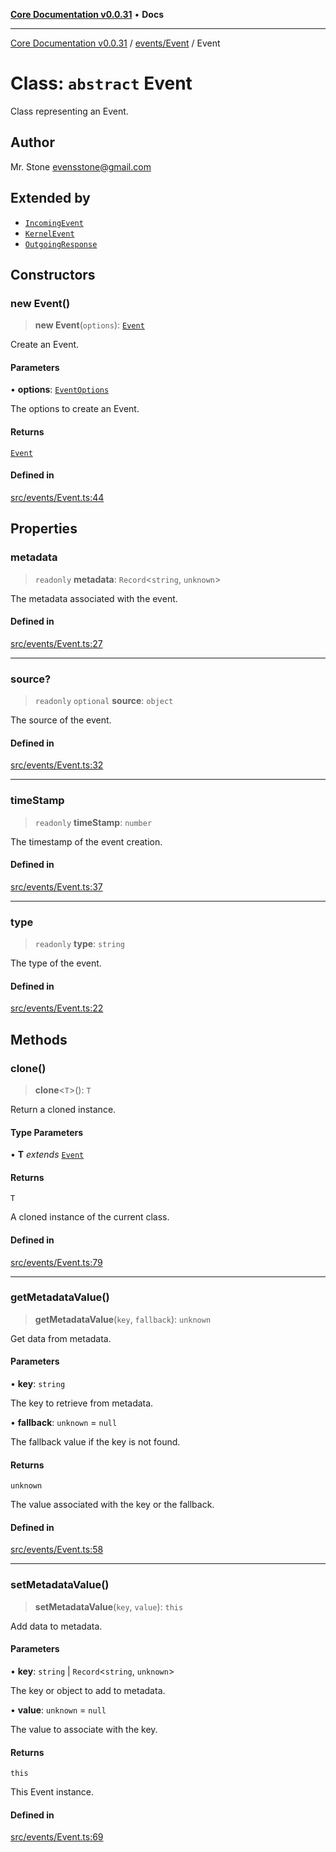 [**Core Documentation v0.0.31**](../../../README.md) • **Docs**

***

[Core Documentation v0.0.31](../../../modules.md) / [events/Event](../README.md) / Event

# Class: `abstract` Event

Class representing an Event.

## Author

Mr. Stone <evensstone@gmail.com>

## Extended by

- [`IncomingEvent`](../../IncomingEvent/classes/IncomingEvent.md)
- [`KernelEvent`](../../KernelEvent/classes/KernelEvent.md)
- [`OutgoingResponse`](../../OutgoingResponse/classes/OutgoingResponse.md)

## Constructors

### new Event()

> **new Event**(`options`): [`Event`](Event.md)

Create an Event.

#### Parameters

• **options**: [`EventOptions`](../interfaces/EventOptions.md)

The options to create an Event.

#### Returns

[`Event`](Event.md)

#### Defined in

[src/events/Event.ts:44](https://github.com/stonemjs/core/blob/063868c8035bce8a9a9b73263c757aec9b0c12c8/src/events/Event.ts#L44)

## Properties

### metadata

> `readonly` **metadata**: `Record`\<`string`, `unknown`\>

The metadata associated with the event.

#### Defined in

[src/events/Event.ts:27](https://github.com/stonemjs/core/blob/063868c8035bce8a9a9b73263c757aec9b0c12c8/src/events/Event.ts#L27)

***

### source?

> `readonly` `optional` **source**: `object`

The source of the event.

#### Defined in

[src/events/Event.ts:32](https://github.com/stonemjs/core/blob/063868c8035bce8a9a9b73263c757aec9b0c12c8/src/events/Event.ts#L32)

***

### timeStamp

> `readonly` **timeStamp**: `number`

The timestamp of the event creation.

#### Defined in

[src/events/Event.ts:37](https://github.com/stonemjs/core/blob/063868c8035bce8a9a9b73263c757aec9b0c12c8/src/events/Event.ts#L37)

***

### type

> `readonly` **type**: `string`

The type of the event.

#### Defined in

[src/events/Event.ts:22](https://github.com/stonemjs/core/blob/063868c8035bce8a9a9b73263c757aec9b0c12c8/src/events/Event.ts#L22)

## Methods

### clone()

> **clone**\<`T`\>(): `T`

Return a cloned instance.

#### Type Parameters

• **T** *extends* [`Event`](Event.md)

#### Returns

`T`

A cloned instance of the current class.

#### Defined in

[src/events/Event.ts:79](https://github.com/stonemjs/core/blob/063868c8035bce8a9a9b73263c757aec9b0c12c8/src/events/Event.ts#L79)

***

### getMetadataValue()

> **getMetadataValue**(`key`, `fallback`): `unknown`

Get data from metadata.

#### Parameters

• **key**: `string`

The key to retrieve from metadata.

• **fallback**: `unknown` = `null`

The fallback value if the key is not found.

#### Returns

`unknown`

The value associated with the key or the fallback.

#### Defined in

[src/events/Event.ts:58](https://github.com/stonemjs/core/blob/063868c8035bce8a9a9b73263c757aec9b0c12c8/src/events/Event.ts#L58)

***

### setMetadataValue()

> **setMetadataValue**(`key`, `value`): `this`

Add data to metadata.

#### Parameters

• **key**: `string` \| `Record`\<`string`, `unknown`\>

The key or object to add to metadata.

• **value**: `unknown` = `null`

The value to associate with the key.

#### Returns

`this`

This Event instance.

#### Defined in

[src/events/Event.ts:69](https://github.com/stonemjs/core/blob/063868c8035bce8a9a9b73263c757aec9b0c12c8/src/events/Event.ts#L69)
